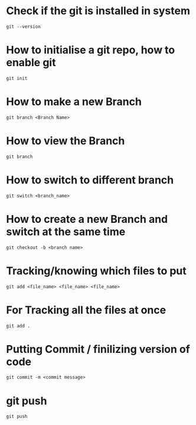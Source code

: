 # Check if the git is installed in system 
`git --version`

# How to initialise a git repo, how to enable git
`git init`

# How to make a new Branch
`git branch <Branch Name>`

# How to view the Branch
`git branch`

# How to switch to different branch
`git switch <branch_name>`

# How to create a new Branch and switch at the same time
`git checkout -b <branch name>`

# Tracking/knowing which files to put
`git add <file_name> <file_name> <file_name>`

# For Tracking all the files at once
`git add .`

# Putting Commit / finilizing version of code
`git commit -m <commit message>`

# git push
`git push`